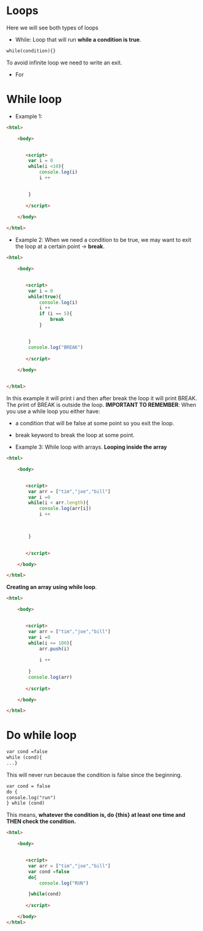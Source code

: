 # Loops
Here we will see both types of loops

- While: Loop that will run **while a condition is true**.

```html
while(condition){}
```
To avoid infinite loop we need to write an exit.
- For


# While loop

- Example 1:

```html
<html>

    <body>


       <script>
        var i = 0
        while(i <10){
            console.log(i)
            i ++


        }
      
       </script>
            
    </body>

</html>
```

- Example 2: When we need a condition to be true, we may want to exit the loop at a certain point -> **break**.
  

```html
<html>

    <body>


       <script>
        var i = 0
        while(true){
            console.log(i)
            i ++
            if (i == 5){
                break
            }


        }
        console.log("BREAK")
      
       </script>
            
    </body>


</html>
```

In this example it will print i and then after break the loop it will print BREAK. The print of BREAK is outside the loop.
**IMPORTANT TO REMEMBER**:
When you use a while loop you either have:
  -   a condition that will be false at some point so you exit the loop.
  -   break keyword to break the loop at some point.


- Example 3: While loop with arrays.
**Looping inside the array**
```html
<html>

    <body>


       <script>
        var arr = ["tim","joe","bill"]
        var i =0
        while(i < arr.length){
            console.log(arr[i])
            i ++
            


        }
       

       </script>

    </body>

</html>
```


**Creating an array using while loop**.

```html
<html>

    <body>


       <script>
        var arr = ["tim","joe","bill"]
        var i =0
        while(i <= 100){
            arr.push(i)
           
            i ++
    
        }
        console.log(arr)
       
       </script>

    </body>

</html>

```

# Do while loop

```html
var cond =false
while (cond){
...}
```
This will never run because the condition is false since the beginning.


```html
var cond = false
do {
console.log("run")
} while (cond)
```
This means, **whatever the condition is, do {this} at least one time and THEN check the condition.**


```html
<html>

    <body>


       <script>
        var arr = ["tim","joe","bill"]
        var cond =false
        do{
            console.log("RUN")

        }while(cond)
         
       </script>

    </body>
</html>
```


